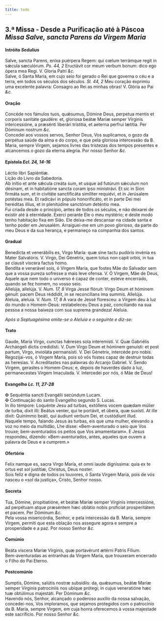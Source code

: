 ```yaml
---
title: todo
---
```

<h2 class="text-center">3.ª Missa - Desde a Purificação até à Páscoa <em>Missa Salve, sancta Parens da Virgem Maria</em></h2>

<h4 class="text-center">Intróito <em>Sedulius</em></h4>
<div class="container-fluid">
<div class="row">
<div class="dropcap text-justify">
Salve, sancta Parens, eníxa puérpera Regem: qui cœlum terrámque regit in sǽcula sæculórum. <em>Ps. 44, 2</em> Eructávit cor meum verbum bonum: dico ego ópera mea Regi.
V. Gloria Patri <em>&c.</em>
</div>
<div class="dropcap text-justify">
Salve, ó Santa Maria, em cujo seio foi gerado o Rei que governa o céu e a terra, em todos os séculos dos séculos. <em>Sl. 44, 2</em> Meu coração exprimiu uma excelente palavra: Consagro ao Rei as minhas obras!
V. Glória ao Pai <em>&c.</em>
</div>
</div>
</div>

<h4 class="text-center">Oração</h4>
<div class="container-fluid">
<div class="row">
<div class="dropcap text-justify">
Concéde nos fámulos tuos, quǽsumus, Dómine Deus, perpetua mentis et corporis sanitáte gaudére: et, gloriosa beátæ Maríæ semper Vírginis intercessióne, a præsénti liberári tristitia, et aeterna perfrui lætítia. Per Dóminum nostrum <em>&c.</em>
</div>
<div class="dropcap text-justify">
Concedei aos vossos servos, Senhor Deus, Vos suplicamos, o gozo da perpétua saúde da alma e do corpo, e que pela gloriosa intercessão da B. Maria, sempre Virgem, sejamos livres das tristezas dos tempos presentes e alcancemos o gozo da eterna alegria. Por nosso Senhor <em>&c.</em>
</div>
</div>
</div>

<h4 class="text-center">Epístola <em>Ecl. 24, 14-16</em></h4>
<div class="container-fluid">
<div class="row">
<div class="text-justify">
Léctio libri Sapiéntiæ.
</div>
<div class="text-justify">
Lição do Livro da Sabedoria.
</div>
<div class="dropcap text-justify">
Ab inítio et ante sǽcula creáta sum, et usque ad futúrum sǽculum non désinam, et in habitatióne sancta coram ipso ministrávi. Et sic in Sion firmáta sum, et in civitáte sanctificáta simíliter requiévi, et in Jerúsalem potéstas mea. Et radicávi in pópulo honorificáto, et in parte Dei mei heréditas illíus, et in plenitúdine sanctórum deténtio mea.
</div>
<div class="dropcap text-justify">
Fui criada desde o princípio, antes de todos os séculos, e não deixarei de existir até à eternidade. Exerci perante Ele o meu mystério; e deste modo tenho habitação fixa em Sião. Ele deixa-me descansar na cidade santa e tenho poder em Jerusalém. Arraiguei-me em um povo glorioso, da parte do meu Deus e da sua herança, e permaneço na companhia dos santos.
</div>
</div>
</div>

<h4 class="text-center">Gradual</h4>
<div class="container-fluid">
<div class="row">
<div class="dropcap text-justify">
Benedícta et venerábilis es, Virgo María: quæ sine tactu pudóris invénia es Mater Salvatóris. V. Virgo, Dei Génetrix, quem totus non capit orbis, in tua se clausit víscera factus homo.
</div>
<div class="dropcap text-justify">
Bendita e venerável sois, ó Virgem Maria, que fostes Mãe do Salvador sem que a vossa pureza sofresse a mais leve ofensa. V. Ó Virgem, Mãe de Deus, Aquele que nem todo o universo é capaz de conter, esteve encerrado, quando se fez homem, no vosso seio.
</div>
<div class="text-justify">
Allelúja, allelúja. V. <em>Num. 17, 8</em> Virga Jesse flóruit: Virgo Deum et hóminem génuit: pacem Deus réddidit, in se reconcílians ima summis. Allelúja.
</div>
<div class="text-justify">
Aleluia, aleluia. V. <em>Num. 17, 8</em> A vara de Jessé floresceu: a Virgem deu à luz do mundo o Homem-Deus: restabeleceu Deus a paz, conciliando na sua pessoa a nossa baixeza com sua suprema grandeza! Aleluia.
</div>
</div>
</div>

<em>Após a Septuagésima omite-se o Aleluia e o seguinte e diz-se:</em>

<h4 class="text-center">Trato</h4>
<div class="container-fluid">
<div class="row">
<div class="dropcap text-justify">
Gaude, María Virgo, cunctas hǽreses sola interemísti. V. Quæ Gabriélis Archángeli dictis credidísti. V. Dum Virgo Deum et hóminem genuísti: et post partum, Virgo, invioláta permansísti. V. Dei Génetrix, intercéde pro nobis.
</div>
<div class="dropcap text-justify">
Regozijai-vos, ó Virgem Maria, pois só vós fostes capaz de destruir todas as heresias. V. Acreditastes nas palavras do Arcanjo Gabriel. V. Sendo Virgem, gerastes o Homem-Deus; e, depois de haverdes dado à luz, permanecestes Virgem Imaculada. V. Intercedei por nós, ó Mãe de Deus!
</div>
</div>
</div>

<h4 class="text-center">Evangelho <em>Lc. 11, 27-28</em></h4>
<div class="container-fluid">
<div class="row">
<div class="text-justify">
<span class="text-danger">&#10016;</span> Sequéntia sancti Evangélii secúndum Lucam.
</div>
<div class="text-justify">
<span class="text-danger">&#10016;</span> Continuação do santo Evangelho segundo S. Lucas.
</div>
<div class="dropcap text-justify">
In illo témpore: Loquénte Jesu ad turbas, extóllens vocem quædam múlier de turba, dixit illi: Beátus venter, qui te portávit, et úbera, quæ suxísti. At ille dixit: Quinímmo beáti, qui áudiunt verbum Dei, et custódiunt illud.
</div>
<div class="dropcap text-justify">
Naquele tempo, falando Jesus às turbas, eis que uma mulher, elevando a voz no meio da multidão, Lhe disse: «Bem-aventurado o seio que Vos trouxe; bem-aventurados os peitos que Vos amamentaram». E Jesus respondeu, dizendo: «Bem-aventurados, antes, aqueles que ouvem a palavra de Deus e a cumprem.»
</div>
</div>
</div>

<h4 class="text-center">Ofertório</h4>
<div class="container-fluid">
<div class="row">
<div class="dropcap text-justify">
Felix namque es, sacra Virgo María, et omni laude digníssima: quia ex te ortus est sol justítiæ, Christus, Deus noster.
</div>
<div class="dropcap text-justify">
Sois feliz e digna de todos os louvores, ó Santa Virgem Maria, pois de vós nasceu o «sol da justiça», Cristo, Senhor nosso.
</div>
</div>
</div>

<h4 class="text-center">Secreta</h4>
<div class="container-fluid">
<div class="row">
<div class="dropcap text-justify">
Tua, Dómine, propitiatióne, et beátæ Maríæ semper Vírginis intercessióne, ad perpétuam atque præséntem hæc oblátio nobis profíciat prosperitátem et pacem. Per Dóminum <em>&c.</em>
</div>
<div class="dropcap text-justify">
Pela vossa misericórdia, Senhor, e pela intercessão da B. Maria, sempre Virgem, permiti que esta oblação nos assegure agora e sempre a prosperidade e a paz. Por nosso Senhor <em>&c.</em>
</div>
</div>
</div>

<h4 class="text-center">Comúnio</h4>
<div class="container-fluid">
<div class="row">
<div class="dropcap text-justify">
Beáta viscera Maríæ Vírginis, quæ portavérunt ætérni Patris Fílium.
</div>
<div class="dropcap text-justify">
Bem-aventuradas as entranhas da Virgem Maria, que trouxeram encerrado o Filho do Pai Eterno.
</div>
</div>
</div>

<h4 class="text-center">Postcomúnio</h4>
<div class="container-fluid">
<div class="row">
<div class="dropcap text-justify">
Sumptis, Dómine, salútis nostræ subsídiis: da, quǽsumus, beátæ Maríæ semper Vírginis patrocíniis nos ubíque prótegi; in cujus veneratióne hæc tuæ obtúlimus majestáti. Per Dóminum <em>&c.</em>
</div>
<div class="dropcap text-justify">
Havendo nós, Senhor, alcançado o poderoso auxílio da nossa salvação, concedei-nos, Vos imploramos, que sejamos protegidos com o patrocínio da B. Maria, sempre Virgem, em cuja honra oferecemos à vossa majestade este sacrifício. Por nosso Senhor <em>&c.</em>
</div>
</div>
</div>
